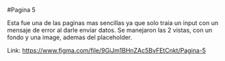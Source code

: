 #Pagina 5

Esta fue una de las paginas mas sencillas ya que solo traia un input con un mensaje de error al darle enviar datos. Se manejaron las 2 vistas, con un fondo y una image, ademas del placeholder.

Link: https://www.figma.com/file/9GiJm1BHnZAc5BvFEtCnkt/Pagina-5
